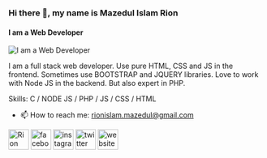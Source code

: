 ### Hi there 👋, my name is Mazedul Islam Rion
#### I am a Web Developer
![I am a Web Developer]([https://scontent.fdac5-2.fna.fbcdn.net/v/t1.6435-9/193464207_910357382875461_8629543807227067850_n.jpg?_nc_cat=104&ccb=1-7&_nc_sid=19026a&_nc_ohc=-sb2v_gLqHsAX87XlqG&_nc_ht=scontent.fdac5-2.fna&oh=00_AT8C98U_KIG-MuK8RIHPp9ds6o5ig5IbujIOAf5neidfrg&oe=63562D48](https://scontent.frjh3-1.fna.fbcdn.net/v/t1.6435-9/193464207_910357382875461_8629543807227067850_n.jpg?_nc_cat=104&ccb=1-7&_nc_sid=19026a&_nc_eui2=AeGNr6PacuCps2AZE6KnWmGjgph3bm2OBEOCmHdubY4EQ4kGumk98Mug5zNx0jBIN1ZmaYAu_8ZYJso_bqHPt_qy&_nc_ohc=LPO6Ys2L3o0AX_amVQx&_nc_ht=scontent.frjh3-1.fna&oh=00_AfBuKA6rxr4_CMqq0mCMQ4dyBfSVgEKtF3CWZZcru7iVeA&oe=63FF2588))

I am a full stack web developer. Use pure HTML, CSS and JS in the frontend. Sometimes use BOOTSTRAP and JQUERY libraries. Love to work with Node JS in the backend. But also expert in PHP.

Skills: C / NODE JS / PHP / JS / CSS / HTML

- 📫 How to reach me: rionislam.mazedul@gmail.com 


[<img src='https://cdn.jsdelivr.net/npm/simple-icons@3.0.1/icons/linkedin.svg' alt='Rion Islam linkedin' height='40'>](https://www.linkedin.com/in/mazedul-islam-rion-29716819a/)
[<img src='https://cdn.jsdelivr.net/npm/simple-icons@3.0.1/icons/facebook.svg' alt='facebook' height='40'>](https://www.facebook.com/rionislam.m)
[<img src='https://cdn.jsdelivr.net/npm/simple-icons@3.0.1/icons/instagram.svg' alt='instagram' height='40'>](https://www.instagram.com/rionislam.m/)
[<img src='https://cdn.jsdelivr.net/npm/simple-icons@3.0.1/icons/twitter.svg' alt='twitter' height='40'>](https://twitter.com/rionislam_m)
[<img src='https://cdn.jsdelivr.net/npm/simple-icons@3.0.1/icons/icloud.svg' alt='website' height='40'>](https://rionislam.xyz)

